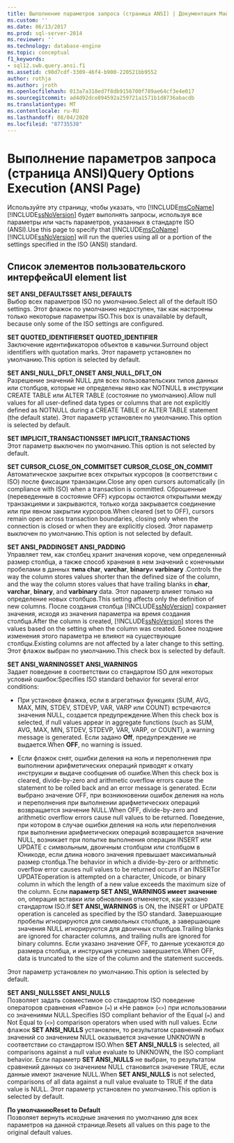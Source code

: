 ```yaml
---
title: Выполнение параметров запроса (страница ANSI) | Документация Майкрософт
ms.custom: ''
ms.date: 06/13/2017
ms.prod: sql-server-2014
ms.reviewer: ''
ms.technology: database-engine
ms.topic: conceptual
f1_keywords:
- sql12.swb.query.ansi.f1
ms.assetid: c90d7cdf-3309-46f4-b900-220521bb9552
author: rothja
ms.author: jroth
ms.openlocfilehash: 013a7a318ed7f8db9156700f789ae64cf3e4e017
ms.sourcegitcommit: ad4d92dce894592a259721a1571b1d8736abacdb
ms.translationtype: MT
ms.contentlocale: ru-RU
ms.lasthandoff: 08/04/2020
ms.locfileid: "87735538"
---
```

# <a name="query-options-execution-ansi-page"></a><span data-ttu-id="d6f10-102">Выполнение параметров запроса (страница ANSI)</span><span class="sxs-lookup"><span data-stu-id="d6f10-102">Query Options Execution (ANSI Page)</span></span>
  <span data-ttu-id="d6f10-103">Используйте эту страницу, чтобы указать, что [!INCLUDE[msCoName](../includes/msconame-md.md)] [!INCLUDE[ssNoVersion](../includes/ssnoversion-md.md)] будет выполнять запросы, используя все параметры или часть параметров, указанных в стандарте ISO (ANSI).</span><span class="sxs-lookup"><span data-stu-id="d6f10-103">Use this page to specify that [!INCLUDE[msCoName](../includes/msconame-md.md)] [!INCLUDE[ssNoVersion](../includes/ssnoversion-md.md)] will run the queries using all or a portion of the settings specified in the ISO (ANSI) standard.</span></span>  
  
## <a name="ui-element-list"></a><span data-ttu-id="d6f10-104">Список элементов пользовательского интерфейса</span><span class="sxs-lookup"><span data-stu-id="d6f10-104">UI element list</span></span>  
 <span data-ttu-id="d6f10-105">**SET ANSI_DEFAULTS**</span><span class="sxs-lookup"><span data-stu-id="d6f10-105">**SET ANSI_DEFAULTS**</span></span>  
 <span data-ttu-id="d6f10-106">Выбор всех параметров ISO по умолчанию.</span><span class="sxs-lookup"><span data-stu-id="d6f10-106">Select all of the default ISO settings.</span></span> <span data-ttu-id="d6f10-107">Этот флажок по умолчанию недоступен, так как настроены только некоторые параметры ISO.</span><span class="sxs-lookup"><span data-stu-id="d6f10-107">This box is unavailable by default, because only some of the ISO settings are configured.</span></span>  
  
 <span data-ttu-id="d6f10-108">**SET QUOTED_IDENTIFIER**</span><span class="sxs-lookup"><span data-stu-id="d6f10-108">**SET QUOTED_IDENTIFIER**</span></span>  
 <span data-ttu-id="d6f10-109">Заключение идентификаторов объектов в кавычки.</span><span class="sxs-lookup"><span data-stu-id="d6f10-109">Surround object identifiers with quotation marks.</span></span> <span data-ttu-id="d6f10-110">Этот параметр установлен по умолчанию.</span><span class="sxs-lookup"><span data-stu-id="d6f10-110">This option is selected by default.</span></span>  
  
 <span data-ttu-id="d6f10-111">**SET ANSI_NULL_DFLT_ON**</span><span class="sxs-lookup"><span data-stu-id="d6f10-111">**SET ANSI_NULL_DFLT_ON**</span></span>  
 <span data-ttu-id="d6f10-112">Разрешение значений NULL для всех пользовательских типов данных или столбцов, которые не определены явно как NOTNULL в инструкции CREATE TABLE или ALTER TABLE (состояние по умолчанию).</span><span class="sxs-lookup"><span data-stu-id="d6f10-112">Allow null values for all user-defined data types or columns that are not explicitly defined as NOTNULL during a CREATE TABLE or ALTER TABLE statement (the default state).</span></span> <span data-ttu-id="d6f10-113">Этот параметр установлен по умолчанию.</span><span class="sxs-lookup"><span data-stu-id="d6f10-113">This option is selected by default.</span></span>  
  
 <span data-ttu-id="d6f10-114">**SET IMPLICIT_TRANSACTIONS**</span><span class="sxs-lookup"><span data-stu-id="d6f10-114">**SET IMPLICIT_TRANSACTIONS**</span></span>  
 <span data-ttu-id="d6f10-115">Этот параметр выключен по умолчанию.</span><span class="sxs-lookup"><span data-stu-id="d6f10-115">This option is not selected by default.</span></span>  
  
 <span data-ttu-id="d6f10-116">**SET CURSOR_CLOSE_ON_COMMIT**</span><span class="sxs-lookup"><span data-stu-id="d6f10-116">**SET CURSOR_CLOSE_ON_COMMIT**</span></span>  
 <span data-ttu-id="d6f10-117">Автоматическое закрытие всех открытых курсоров (в соответствии с ISO) после фиксации транзакции.</span><span class="sxs-lookup"><span data-stu-id="d6f10-117">Close any open cursors automatically (in compliance with ISO) when a transaction is committed.</span></span> <span data-ttu-id="d6f10-118">Сброшенные (переведенные в состояние OFF) курсоры остаются открытыми между транзакциями и закрываются, только когда закрывается соединение или при явном закрытии курсоров.</span><span class="sxs-lookup"><span data-stu-id="d6f10-118">When cleared (set to OFF), cursors remain open across transaction boundaries, closing only when the connection is closed or when they are explicitly closed.</span></span> <span data-ttu-id="d6f10-119">Этот параметр выключен по умолчанию.</span><span class="sxs-lookup"><span data-stu-id="d6f10-119">This option is not selected by default.</span></span>  
  
 <span data-ttu-id="d6f10-120">**SET ANSI_PADDING**</span><span class="sxs-lookup"><span data-stu-id="d6f10-120">**SET ANSI_PADDING**</span></span>  
 <span data-ttu-id="d6f10-121">Управляет тем, как столбец хранит значения короче, чем определенный размер столбца, а также способ хранения в нем значений с конечными пробелами в данных **типа char**, **varchar**, **binary**и **varbinary** .</span><span class="sxs-lookup"><span data-stu-id="d6f10-121">Controls the way the column stores values shorter than the defined size of the column, and the way the column stores values that have trailing blanks in **char**, **varchar**, **binary**, and **varbinary** data.</span></span> <span data-ttu-id="d6f10-122">Этот параметр влияет только на определение новых столбцов.</span><span class="sxs-lookup"><span data-stu-id="d6f10-122">This setting affects only the definition of new columns.</span></span> <span data-ttu-id="d6f10-123">После создания столбца [!INCLUDE[ssNoVersion](../includes/ssnoversion-md.md)] сохраняет значения, исходя из значения параметра на время создания столбца.</span><span class="sxs-lookup"><span data-stu-id="d6f10-123">After the column is created, [!INCLUDE[ssNoVersion](../includes/ssnoversion-md.md)] stores the values based on the setting when the column was created.</span></span> <span data-ttu-id="d6f10-124">Более поздние изменения этого параметра не влияют на существующие столбцы.</span><span class="sxs-lookup"><span data-stu-id="d6f10-124">Existing columns are not affected by a later change to this setting.</span></span> <span data-ttu-id="d6f10-125">Этот флажок выбран по умолчанию.</span><span class="sxs-lookup"><span data-stu-id="d6f10-125">This check box is selected by default.</span></span>  
  
 <span data-ttu-id="d6f10-126">**SET ANSI_WARNINGS**</span><span class="sxs-lookup"><span data-stu-id="d6f10-126">**SET ANSI_WARNINGS**</span></span>  
 <span data-ttu-id="d6f10-127">Задает поведение в соответствии со стандартом ISO для некоторых условий ошибок:</span><span class="sxs-lookup"><span data-stu-id="d6f10-127">Specifies ISO standard behavior for several error conditions:</span></span>  
  
-   <span data-ttu-id="d6f10-128">При установке флажка, если в агрегатных функциях (SUM, AVG, MAX, MIN, STDEV, STDEVP, VAR, VARP или COUNT) встречаются значения NULL, создается предупреждение.</span><span class="sxs-lookup"><span data-stu-id="d6f10-128">When this check box is selected, if null values appear in aggregate functions (such as SUM, AVG, MAX, MIN, STDEV, STDEVP, VAR, VARP, or COUNT), a warning message is generated.</span></span> <span data-ttu-id="d6f10-129">Если задано **Off**, предупреждение не выдается.</span><span class="sxs-lookup"><span data-stu-id="d6f10-129">When **OFF**, no warning is issued.</span></span>  
  
-   <span data-ttu-id="d6f10-130">Если флажок снят, ошибки деления на ноль и переполнения при выполнении арифметических операций приводят к откату инструкции и выдаче сообщения об ошибке.</span><span class="sxs-lookup"><span data-stu-id="d6f10-130">When this check box is cleared, divide-by-zero and arithmetic overflow errors cause the statement to be rolled back and an error message is generated.</span></span> <span data-ttu-id="d6f10-131">Если выбрано значение OFF, при возникновении ошибок деления на ноль и переполнения при выполнении арифметических операций возвращается значение NULL.</span><span class="sxs-lookup"><span data-stu-id="d6f10-131">When OFF, divide-by-zero and arithmetic overflow errors cause null values to be returned.</span></span> <span data-ttu-id="d6f10-132">Поведение, при котором в случае ошибки деления на ноль или переполнения при выполнении арифметических операций возвращается значение NULL, возникает при попытке выполнения операции INSERT или UPDATE с символьным, двоичным столбцом или столбцом в Юникоде, если длина нового значения превышает максимальный размер столбца.</span><span class="sxs-lookup"><span data-stu-id="d6f10-132">The behavior in which a divide-by-zero or arithmetic overflow error causes null values to be returned occurs if an INSERTor UPDATEoperation is attempted on a character, Unicode, or binary column in which the length of a new value exceeds the maximum size of the column.</span></span> <span data-ttu-id="d6f10-133">Если **параметр SET ANSI_WARNINGS имеет значение** on, операция вставки или обновления отменяется, как указано стандартом ISO.</span><span class="sxs-lookup"><span data-stu-id="d6f10-133">If **SET ANSI_WARNINGS** is ON, the INSERT or UPDATE operation is canceled as specified by the ISO standard.</span></span> <span data-ttu-id="d6f10-134">Завершающие пробелы игнорируются для символьных столбцов, а завершающие значения NULL игнорируются для двоичных столбцов.</span><span class="sxs-lookup"><span data-stu-id="d6f10-134">Trailing blanks are ignored for character columns, and trailing nulls are ignored for binary columns.</span></span> <span data-ttu-id="d6f10-135">Если указано значение OFF, то данные усекаются до размера столбца, и инструкция успешно завершается.</span><span class="sxs-lookup"><span data-stu-id="d6f10-135">When OFF, data is truncated to the size of the column and the statement succeeds.</span></span>  
  
 <span data-ttu-id="d6f10-136">Этот параметр установлен по умолчанию.</span><span class="sxs-lookup"><span data-stu-id="d6f10-136">This option is selected by default.</span></span>  
  
 <span data-ttu-id="d6f10-137">**SET ANSI_NULLS**</span><span class="sxs-lookup"><span data-stu-id="d6f10-137">**SET ANSI_NULLS**</span></span>  
 <span data-ttu-id="d6f10-138">Позволяет задать совместимое со стандартом ISO поведение операторов сравнения «Равно» (`=`) и «Не равно» (`<>`) при использовании со значениями NULL.</span><span class="sxs-lookup"><span data-stu-id="d6f10-138">Specifies ISO compliant behavior of the Equal (`=`) and Not Equal to (`<>`) comparison operators when used with null values.</span></span> <span data-ttu-id="d6f10-139">Если флажок **SET ANSI_NULLS** установлен, то результатом сравнений любых значений со значением NULL оказывается значение UNKNOWN в соответствии со стандартом ISO.</span><span class="sxs-lookup"><span data-stu-id="d6f10-139">When **SET ANSI_NULLS** is selected, all comparisons against a null value evaluate to UNKNOWN, the ISO compliant behavior.</span></span> <span data-ttu-id="d6f10-140">Если параметр **SET ANSI_NULLS** не выбран, то результатом сравнений данных со значением NULL становится значение TRUE, если данные имеют значение NULL.</span><span class="sxs-lookup"><span data-stu-id="d6f10-140">When **SET ANSI_NULLS** is not selected, comparisons of all data against a null value evaluate to TRUE if the data value is NULL.</span></span> <span data-ttu-id="d6f10-141">Этот параметр установлен по умолчанию.</span><span class="sxs-lookup"><span data-stu-id="d6f10-141">This option is selected by default.</span></span>  
  
 <span data-ttu-id="d6f10-142">**По умолчанию**</span><span class="sxs-lookup"><span data-stu-id="d6f10-142">**Reset to Default**</span></span>  
 <span data-ttu-id="d6f10-143">Позволяет вернуть исходные значения по умолчанию для всех параметров на данной странице.</span><span class="sxs-lookup"><span data-stu-id="d6f10-143">Resets all values on this page to the original default values.</span></span>  
  
  
